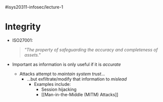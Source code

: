#isys20311-infosec/lecture-1 
# Integrity

- ISO27001:
	>*"The property of safeguarding the accuracy and completeness of assets."*
	
- Important as information is only useful if it is *accurate*
	- Attacks attempt to *maintain system trust*...
		- ...but exfiltrate/modify that information to *mislead*
			- Examples include:
				- Session hijacking
				- [[Man-in-the-Middle (MITM) Attacks]]